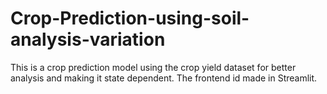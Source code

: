# Crop-Prediction-using-soil-analysis-variation
This is a crop prediction model using the crop yield dataset for better analysis and making it state dependent. The frontend id made in Streamlit.
